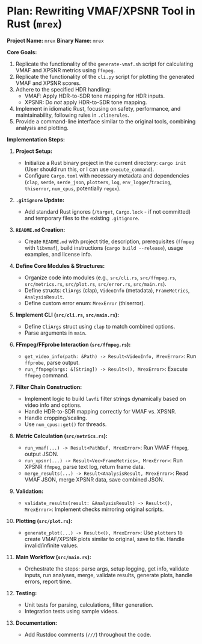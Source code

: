 # Plan: Rewriting VMAF/XPSNR Tool in Rust (`mrex`)

**Project Name:** `mrex`
**Binary Name:** `mrex`

**Core Goals:**

1.  Replicate the functionality of the `generate-vmaf.sh` script for calculating VMAF and XPSNR metrics using `ffmpeg`.
2.  Replicate the functionality of the `cli.py` script for plotting the generated VMAF and XPSNR scores.
3.  Adhere to the specified HDR handling:
    *   VMAF: Apply HDR-to-SDR tone mapping for HDR inputs.
    *   XPSNR: Do *not* apply HDR-to-SDR tone mapping.
4.  Implement in idiomatic Rust, focusing on safety, performance, and maintainability, following rules in `.clinerules`.
5.  Provide a command-line interface similar to the original tools, combining analysis and plotting.

**Implementation Steps:**

1.  **Project Setup:**
    *   Initialize a Rust binary project in the current directory: `cargo init` (User should run this, or I can use `execute_command`).
    *   Configure `Cargo.toml` with necessary metadata and dependencies (`clap`, `serde`, `serde_json`, `plotters`, `log`, `env_logger`/`tracing`, `thiserror`, `num_cpus`, potentially `regex`).

2.  **`.gitignore` Update:**
    *   Add standard Rust ignores (`/target`, `Cargo.lock` - if not committed) and temporary files to the existing `.gitignore`.

3.  **`README.md` Creation:**
    *   Create `README.md` with project title, description, prerequisites (`ffmpeg` with `libvmaf`), build instructions (`cargo build --release`), usage examples, and license info.

4.  **Define Core Modules & Structures:**
    *   Organize code into modules (e.g., `src/cli.rs`, `src/ffmpeg.rs`, `src/metrics.rs`, `src/plot.rs`, `src/error.rs`, `src/main.rs`).
    *   Define structs: `CliArgs` (clap), `VideoInfo` (metadata), `FrameMetrics`, `AnalysisResult`.
    *   Define custom error enum: `MrexError` (thiserror).

5.  **Implement CLI (`src/cli.rs`, `src/main.rs`):**
    *   Define `CliArgs` struct using `clap` to match combined options.
    *   Parse arguments in `main`.

6.  **FFmpeg/FFprobe Interaction (`src/ffmpeg.rs`):**
    *   `get_video_info(path: &Path) -> Result<VideoInfo, MrexError>`: Run `ffprobe`, parse output.
    *   `run_ffmpeg(args: &[String]) -> Result<(), MrexError>`: Execute `ffmpeg` command.

7.  **Filter Chain Construction:**
    *   Implement logic to build `lavfi` filter strings dynamically based on video info and options.
    *   Handle HDR-to-SDR mapping correctly for VMAF vs. XPSNR.
    *   Handle cropping/scaling.
    *   Use `num_cpus::get()` for threads.

8.  **Metric Calculation (`src/metrics.rs`):**
    *   `run_vmaf(...) -> Result<PathBuf, MrexError>`: Run VMAF `ffmpeg`, output JSON.
    *   `run_xpsnr(...) -> Result<Vec<FrameMetrics>, MrexError>`: Run XPSNR `ffmpeg`, parse text log, return frame data.
    *   `merge_results(...) -> Result<AnalysisResult, MrexError>`: Read VMAF JSON, merge XPSNR data, save combined JSON.

9.  **Validation:**
    *   `validate_results(result: &AnalysisResult) -> Result<(), MrexError>`: Implement checks mirroring original scripts.

10. **Plotting (`src/plot.rs`):**
    *   `generate_plot(...) -> Result<(), MrexError>`: Use `plotters` to create VMAF/XPSNR plots similar to original, save to file. Handle invalid/infinite values.

11. **Main Workflow (`src/main.rs`):**
    *   Orchestrate the steps: parse args, setup logging, get info, validate inputs, run analyses, merge, validate results, generate plots, handle errors, report time.

12. **Testing:**
    *   Unit tests for parsing, calculations, filter generation.
    *   Integration tests using sample videos.

13. **Documentation:**
    *   Add Rustdoc comments (`///`) throughout the code.
